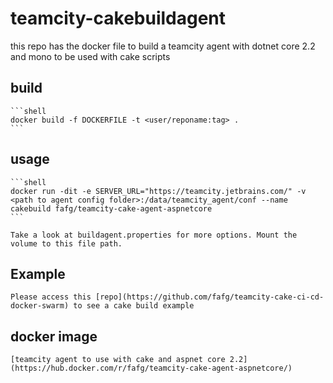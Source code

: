 # teamcity-cakebuildagent
this repo has the docker file to build a teamcity agent with dotnet core 2.2 and mono to be used with cake scripts

## build
    ```shell
    docker build -f DOCKERFILE -t <user/reponame:tag> . 
    ```
## usage
    ```shell
    docker run -dit -e SERVER_URL="https://teamcity.jetbrains.com/" -v <path to agent config folder>:/data/teamcity_agent/conf --name cakebuild fafg/teamcity-cake-agent-aspnetcore
    ```

    Take a look at buildagent.properties for more options. Mount the volume to this file path.

## Example 
    Please access this [repo](https://github.com/fafg/teamcity-cake-ci-cd-docker-swarm) to see a cake build example

## docker image
    [teamcity agent to use with cake and aspnet core 2.2](https://hub.docker.com/r/fafg/teamcity-cake-agent-aspnetcore/)